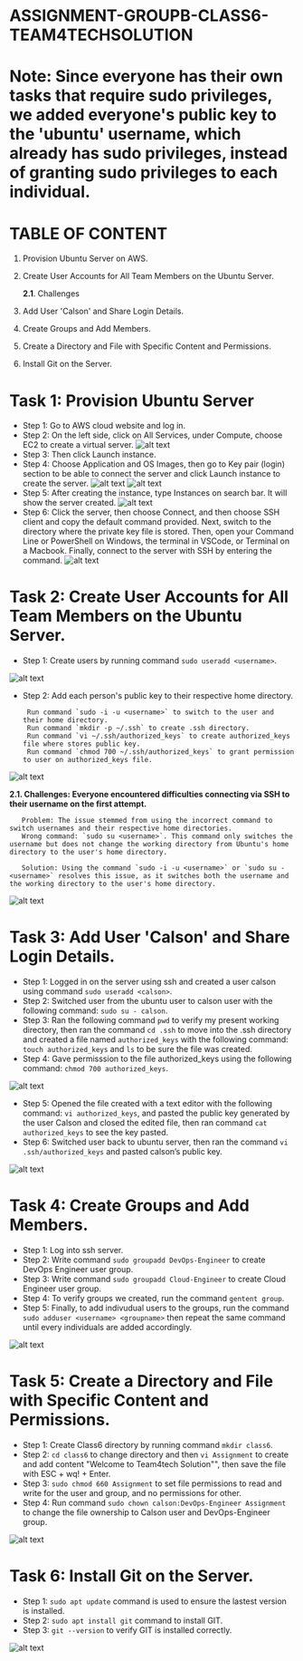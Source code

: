 # ASSIGNMENT-GROUPB-CLASS6-TEAM4TECHSOLUTION

# Note: Since everyone has their own tasks that require sudo privileges, we added everyone's public key to the 'ubuntu' username, which already has sudo privileges, instead of granting sudo privileges to each individual.

# TABLE OF CONTENT 
1. Provision Ubuntu Server on AWS.
2. Create User Accounts for All Team Members on the Ubuntu Server.
    
    **2.1**. Challenges
3. Add User 'Calson' and Share Login Details.
4. Create Groups and Add Members.
5. Create a Directory and File with Specific Content and Permissions.
6. Install Git on the Server.


# Task 1: Provision Ubuntu Server
+ Step 1: Go to AWS cloud website and log in.
+ Step 2: On the left side, click on All Services, under Compute, choose EC2 to create a virtual server.
 ![alt text](image.png)
+ Step 3: Then click Launch instance.
+ Step 4: Choose Application and OS Images, then go to Key pair (login) section to be able to connect the server and click Launch instance to create the server. 
 ![alt text](image-1.png)
 ![alt text](image-2.png)
+ Step 5: After creating the instance, type Instances on search bar. It will show the server created. 
 ![alt text](image-3.png)
+ Step 6: Click the server, then choose Connect, and then choose SSH client and copy the default command provided. Next, switch to the directory where the private key file is stored. Then, open your Command Line or PowerShell on Windows, the terminal in VSCode, or Terminal on a Macbook. Finally, connect to the server with SSH by entering the command.
 ![alt text](image-12.png)
 
# Task 2: Create User Accounts for All Team Members on the Ubuntu Server.
+ Step 1: Create users by running command `sudo useradd <username>`.

![alt text](image-4.png)

+ Step 2: Add each person's public key to their respective home directory. 
       
       Run command `sudo -i -u <username>` to switch to the user and their home directory.
       Run command `mkdir -p ~/.ssh` to create .ssh directory.
       Run command `vi ~/.ssh/authorized_keys` to create authorized_keys file where stores public key.
       Run command `chmod 700 ~/.ssh/authorized_keys` to grant permission to user on authorized_keys file.
 
![alt text](image-5.png)
 
**2.1. Challenges: Everyone encountered difficulties connecting via SSH to their username on the first attempt.**
       
       Problem: The issue stemmed from using the incorrect command to switch usernames and their respective home directories.
       Wrong command: `sudo su <username>`. This command only switches the username but does not change the working directory from Ubuntu's home directory to the user's home directory.
       
       Solution: Using the command `sudo -i -u <username>` or `sudo su - <username>` resolves this issue, as it switches both the username and the working directory to the user's home directory.
 
![alt text](image-6.png)

# Task 3: Add User 'Calson' and Share Login Details.
+ Step 1: Logged in on the server using ssh and created a user calson using command `sudo useradd <calson>`.
+ Step 2: Switched user from the ubuntu user to calson user with the following command: `sudo su - calson`.
+ Step 3: Ran the following command `pwd` to verify my present working directory, then ran the command `cd .ssh` to move into the .ssh directory and created a file named `authorized_keys` with the following command: `touch authorized_keys` and `ls` to be sure the file was created.
+ Step 4: Gave permisssion to the file authorized_keys using the following command: `chmod 700 authorized_keys`.

![alt text](image-7.png)

+ Step 5: Opened the file created with a text editor with the following command: `vi authorized_keys`, and pasted the public key generated by the user Calson and closed the edited file, then ran command `cat authorized_keys` to see the key pasted. 
+ Step 6: Switched user back to ubuntu server, then ran the command `vi .ssh/authorized_keys` and pasted calson’s public key.  

![alt text](image-8.png)

# Task 4: Create Groups and Add Members.
+ Step 1: Log into ssh server.
+ Step 2: Write command `sudo groupadd DevOps-Engineer` to create DevOps Engineer user group.
+ Step 3: Write command `sudo groupadd Cloud-Engineer` to create Cloud Engineer user group.
+ Step 4: To verify groups we created, run the command `gentent group`.
+ Step 5: Finally, to add indivudual users to the groups, run the command `sudo adduser <username> <groupname>` then repeat the same command until every individuals are added accordingly.
 
 ![alt text](image-9.png)

# Task 5: Create a Directory and File with Specific Content and Permissions.
+ Step 1: Create Class6 directory by running command `mkdir class6`.
+ Step 2: `cd class6` to change directory and then `vi Assignment` to create and add content "Welcome to Team4tech Solution"", then save the file with ESC + wq! + Enter.
+ Step 3: `sudo chmod 660 Assignment` to set file permissions to read and write for the user and group, and no permissions for other.
+ Step 4: Run command `sudo chown calson:DevOps-Engineer Assignment` to change the file ownership to Calson user and DevOps-Engineer group. 

![alt text](image-10.png)

# Task 6: Install Git on the Server.
+ Step 1: `sudo apt update` command is used to ensure the lastest version is installed.
+ Step 2: `sudo apt install git` command to install GIT.
+ Step 3: `git --version` to verify GIT is installed correctly. 
 
 ![alt text](image-11.png)
